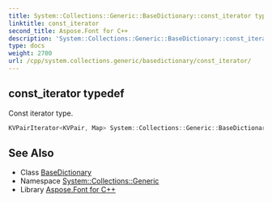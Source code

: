 ```yaml
---
title: System::Collections::Generic::BaseDictionary::const_iterator typedef
linktitle: const_iterator
second_title: Aspose.Font for C++
description: 'System::Collections::Generic::BaseDictionary::const_iterator typedef. Const iterator type in C++.'
type: docs
weight: 2700
url: /cpp/system.collections.generic/basedictionary/const_iterator/
---
```

## const_iterator typedef


Const iterator type.

```cpp
KVPairIterator<KVPair, Map> System::Collections::Generic::BaseDictionary< Map >::const_iterator
```

## See Also

* Class [BaseDictionary](../)
* Namespace [System::Collections::Generic](../../)
* Library [Aspose.Font for C++](../../../)
